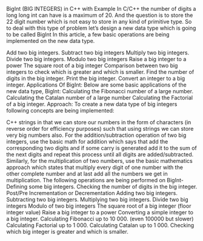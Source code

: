 BigInt (BIG INTEGERS) in C++ with Example
In C/C++ the number of digits a long long int can have is a maximum of 20. And the question is to store the 22 digit number which is not easy to store in any kind of primitive type. So to deal with this type of problem let’s design a new data type which is going to be called BigInt In this article, a few basic operations are being implemented on the new data type.

Add two big integers.
Subtract two big integers
Multiply two big integers.
Divide two big integers.
Modulo two big integers
Raise a big integer to a power
The square root of a big integer
Comparison between two big integers to check which is greater and which is smaller.
Find the number of digits in the big integer.
Print the big integer.
Convert an integer to a big integer.
Applications Of BigInt:
Below are some basic applications of the new data type, BigInt:
Calculating the Fibonacci number of a large number.
Calculating the Catalan number of a large number
Calculating the Factorial of a big integer.
Approach:
To create a new data type of big integers following concepts are being implemented:

C++ strings in that we can store our numbers in the form of characters (in reverse order for efficiency purposes) such that using strings we can store very big numbers also.
For the addition/subtraction operation of two big integers, use the basic math for addition which says that add the corresponding two digits and if some carry is generated add it to the sum of the next digits and repeat this process until all digits are added/subtracted.
Similarly, for the multiplication of two numbers, use the basic mathematics approach which states that multiply every digit of one number with the other complete number and at last add all the numbers we get in multiplication.
The following operations are being performed on BigInt-
Defining some big integers.
Checking the number of digits in the big integer.
Post/Pre Incrementation or Decrementation
Adding two big integers.
Subtracting two big integers.
Multiplying two big integers.
Divide two big integers
Modulo of two big integers
The square root of a big integer (floor integer value)
Raise a big integer to a power
Converting a simple integer to a big integer.
Calculating Fibonacci up to 10 000. (even 100000 but slower)
Calculating Factorial up to 1 000.
Calculating Catalan up to 1 000.
Checking which big integer is greater and which is smaller.
